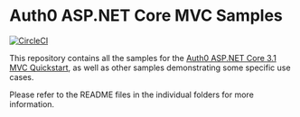 # Auth0 ASP.NET Core MVC Samples

[![CircleCI](https://circleci.com/gh/auth0-samples/auth0-aspnetcore-mvc-samples.svg?style=svg)](https://circleci.com/gh/auth0-samples/auth0-aspnetcore-mvc-samples)

This repository contains all the samples for the [Auth0 ASP.NET Core 3.1 MVC Quickstart](https://auth0.com/docs/quickstart/webapp/aspnet-core-3), as well as other samples demonstrating some specific use cases.

Please refer to the README files in the individual folders for more information.
